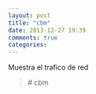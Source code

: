 ```yaml
---
layout: post
title: "cbm"
date: 2013-12-27 19:39
comments: true
categories: 
---
```

Muestra el trafico de red

>\# cbm

